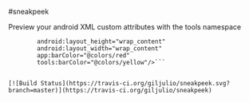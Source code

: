 #sneakpeek

Preview your android XML custom attributes with the tools namespace

```<com.example.your.CustomView
        android:layout_height="wrap_content"
        android:layout_width="wrap_content"
        app:barColor="@colors/red"
        tools:barColor="@colors/yellow"/>```


[![Build Status](https://travis-ci.org/giljulio/sneakpeek.svg?branch=master)](https://travis-ci.org/giljulio/sneakpeek)